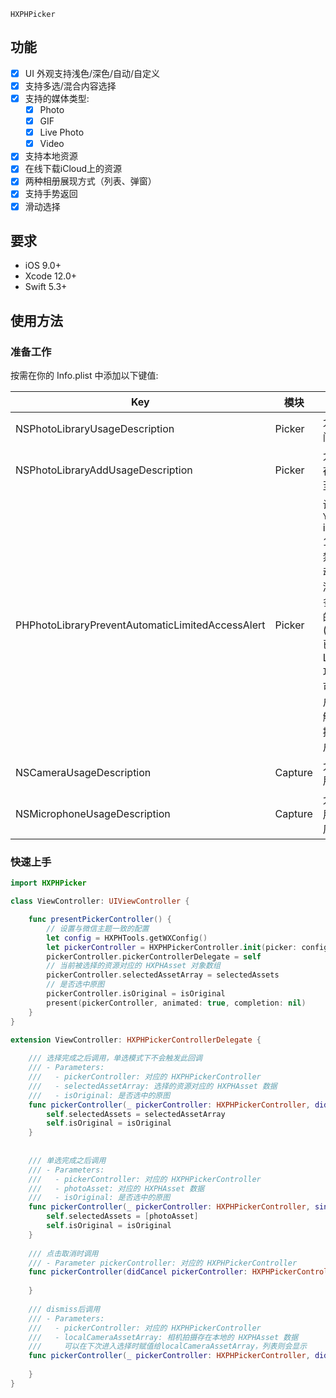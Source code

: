`HXPHPicker` 

## <a id="功能"></a> 功能

- [x] UI 外观支持浅色/深色/自动/自定义
- [x] 支持多选/混合内容选择
- [x] 支持的媒体类型:
    - [x] Photo
    - [x] GIF
    - [x] Live Photo
    - [x] Video
- [x] 支持本地资源
- [x] 在线下载iCloud上的资源
- [x] 两种相册展现方式（列表、弹窗）
- [x] 支持手势返回
- [x] 滑动选择

## <a id="要求"></a> 要求

- iOS 9.0+
- Xcode 12.0+
- Swift 5.3+

## 使用方法

### 准备工作

按需在你的 Info.plist 中添加以下键值:

| Key | 模块 | 备注 |
| ----- | ----  | ---- |
| NSPhotoLibraryUsageDescription | Picker | 允许访问相册 |
| NSPhotoLibraryAddUsageDescription | Picker | 允许保存图片至相册 |
| PHPhotoLibraryPreventAutomaticLimitedAccessAlert | Picker | 设置为 `YES` iOS 14+ 以禁用自动弹出添加更多照片的弹框(Picker 已适配 Limited 功能，可由用户主动触发，提升用户体验)|
| NSCameraUsageDescription | Capture | 允许使用相机 |
| NSMicrophoneUsageDescription | Capture | 允许使用麦克风 |

### 快速上手
```swift
import HXPHPicker

class ViewController: UIViewController {

    func presentPickerController() {
        // 设置与微信主题一致的配置
        let config = HXPHTools.getWXConfig()
        let pickerController = HXPHPickerController.init(picker: config)
        pickerController.pickerControllerDelegate = self
        // 当前被选择的资源对应的 HXPHAsset 对象数组
        pickerController.selectedAssetArray = selectedAssets 
        // 是否选中原图
        pickerController.isOriginal = isOriginal
        present(pickerController, animated: true, completion: nil)
    }
}

extension ViewController: HXPHPickerControllerDelegate {
    
    /// 选择完成之后调用，单选模式下不会触发此回调
    /// - Parameters:
    ///   - pickerController: 对应的 HXPHPickerController
    ///   - selectedAssetArray: 选择的资源对应的 HXPHAsset 数据
    ///   - isOriginal: 是否选中的原图
    func pickerController(_ pickerController: HXPHPickerController, didFinishSelection selectedAssetArray: [HXPHAsset], _ isOriginal: Bool) {
        self.selectedAssets = selectedAssetArray
        self.isOriginal = isOriginal
    }
    
    
    /// 单选完成之后调用
    /// - Parameters:
    ///   - pickerController: 对应的 HXPHPickerController
    ///   - photoAsset: 对应的 HXPHAsset 数据
    ///   - isOriginal: 是否选中的原图
    func pickerController(_ pickerController: HXPHPickerController, singleFinishSelection photoAsset:HXPHAsset, _ isOriginal: Bool) {
        self.selectedAssets = [photoAsset]
        self.isOriginal = isOriginal
    }
    
    /// 点击取消时调用
    /// - Parameter pickerController: 对应的 HXPHPickerController
    func pickerController(didCancel pickerController: HXPHPickerController) {
        
    }
    
    /// dismiss后调用
    /// - Parameters:
    ///   - pickerController: 对应的 HXPHPickerController
    ///   - localCameraAssetArray: 相机拍摄存在本地的 HXPHAsset 数据
    ///     可以在下次进入选择时赋值给localCameraAssetArray，列表则会显示
    func pickerController(_ pickerController: HXPHPickerController, didDismissComplete localCameraAssetArray: [HXPHAsset]) {
        
    }
}
```
